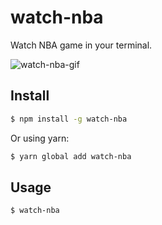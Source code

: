 # watch-nba

Watch NBA game in your terminal.

![watch-nba-gif](https://user-images.githubusercontent.com/3382565/26910744-625289a6-4c3b-11e7-95d2-6f01bfb87d17.gif)

## Install

```sh
$ npm install -g watch-nba
```
Or using yarn:

```sh
$ yarn global add watch-nba
```

## Usage

```sh
$ watch-nba
```
